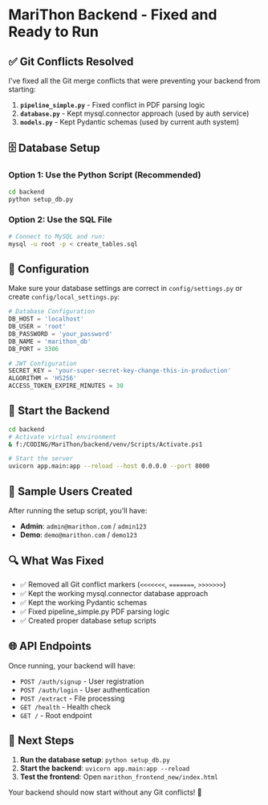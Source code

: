 # MariThon Backend - Fixed and Ready to Run

## ✅ **Git Conflicts Resolved**

I've fixed all the Git merge conflicts that were preventing your backend from starting:

1. **`pipeline_simple.py`** - Fixed conflict in PDF parsing logic
2. **`database.py`** - Kept mysql.connector approach (used by auth service)
3. **`models.py`** - Kept Pydantic schemas (used by current auth system)

## 🗄️ **Database Setup**

### Option 1: Use the Python Script (Recommended)
```bash
cd backend
python setup_db.py
```

### Option 2: Use the SQL File
```bash
# Connect to MySQL and run:
mysql -u root -p < create_tables.sql
```

## 🔧 **Configuration**

Make sure your database settings are correct in `config/settings.py` or create `config/local_settings.py`:

```python
# Database Configuration
DB_HOST = 'localhost'
DB_USER = 'root'
DB_PASSWORD = 'your_password'
DB_NAME = 'marithon_db'
DB_PORT = 3306

# JWT Configuration
SECRET_KEY = 'your-super-secret-key-change-this-in-production'
ALGORITHM = 'HS256'
ACCESS_TOKEN_EXPIRE_MINUTES = 30
```

## 🚀 **Start the Backend**

```bash
cd backend
# Activate virtual environment
& f:/CODING/MariThon/backend/venv/Scripts/Activate.ps1

# Start the server
uvicorn app.main:app --reload --host 0.0.0.0 --port 8000
```

## 👥 **Sample Users Created**

After running the setup script, you'll have:

- **Admin**: `admin@marithon.com` / `admin123`
- **Demo**: `demo@marithon.com` / `demo123`

## 🔍 **What Was Fixed**

- ✅ Removed all Git conflict markers (`<<<<<<<`, `=======`, `>>>>>>>`)
- ✅ Kept the working mysql.connector database approach
- ✅ Kept the working Pydantic schemas
- ✅ Fixed pipeline_simple.py PDF parsing logic
- ✅ Created proper database setup scripts

## 🌐 **API Endpoints**

Once running, your backend will have:

- `POST /auth/signup` - User registration
- `POST /auth/login` - User authentication
- `POST /extract` - File processing
- `GET /health` - Health check
- `GET /` - Root endpoint

## 🎯 **Next Steps**

1. **Run the database setup**: `python setup_db.py`
2. **Start the backend**: `uvicorn app.main:app --reload`
3. **Test the frontend**: Open `marithon_frontend_new/index.html`

Your backend should now start without any Git conflicts! 🚀
